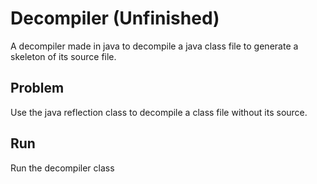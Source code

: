 # Decompiler (Unfinished)
A decompiler made in java to decompile a java class file to generate a skeleton of its source file.

## Problem
Use the java reflection class to decompile a class file without its source.

## Run
Run the decompiler class
